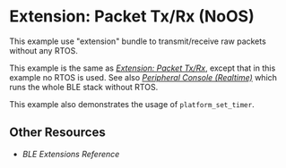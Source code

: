 # Extension: Packet Tx/Rx (NoOS)

This example use "extension" bundle to transmit/receive raw packets without any RTOS.

This example is the same as [_Extension: Packet Tx/Rx_](../../ext_raw_packet/doc/index.md), except
that in this example no RTOS is used. See also [_Peripheral Console (Realtime)_](../../peripheral_console_realtime/doc/index.md)
which runs the whole BLE stack without RTOS.

This example also demonstrates the usage of `platform_set_timer`.

## Other Resources

* _BLE Extensions Reference_